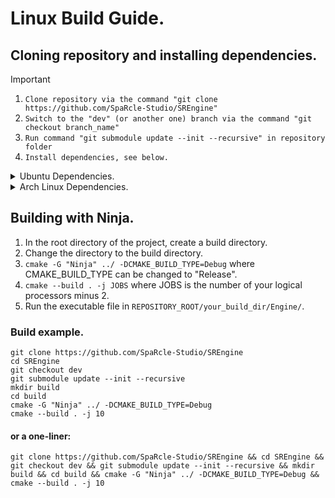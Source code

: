 # Linux Build Guide.

## Cloning repository and installing dependencies.

> [!IMPORTANT]
1. ```Clone repository via the command "git clone https://github.com/SpaRcle-Studio/SREngine"```
2. ```Switch to the "dev" (or another one) branch via the command "git checkout branch_name"```
3. ```Run command "git submodule update --init --recursive" in repository folder```
4. ```Install dependencies, see below.```

<details>
<summary>Ubuntu Dependencies.</summary>
    
    Not yet added. If you can help, please create a pull request.
</details>

<details>
<summary>Arch Linux Dependencies.</summary>

    Not yet added. If you can help, please create a pull request.
</details>

## Building with Ninja.

1. In the root directory of the project, create a build directory.
2. Change the directory to the build directory.
3. ```cmake -G "Ninja" ../ -DCMAKE_BUILD_TYPE=Debug``` where CMAKE_BUILD_TYPE can be changed to "Release".
4. ```cmake --build . -j JOBS``` where JOBS is the number of your logical processors minus 2.
5. Run the executable file in ```REPOSITORY_ROOT/your_build_dir/Engine/```.

### Build example.
```
git clone https://github.com/SpaRcle-Studio/SREngine
cd SREngine
git checkout dev
git submodule update --init --recursive
mkdir build
cd build
cmake -G "Ninja" ../ -DCMAKE_BUILD_TYPE=Debug
cmake --build . -j 10
```
#### or a one-liner:
```
git clone https://github.com/SpaRcle-Studio/SREngine && cd SREngine && git checkout dev && git submodule update --init --recursive && mkdir build && cd build && cmake -G "Ninja" ../ -DCMAKE_BUILD_TYPE=Debug && cmake --build . -j 10
```